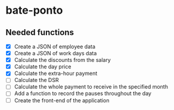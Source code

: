 # bate-ponto

## Needed functions

- [x] Create a JSON of employee data
- [x] Create a JSON of work days data
- [x] Calculate the discounts from the salary
- [x] Calculate the day price
- [x] Calculate the extra-hour payment
- [ ] Calculate the DSR
- [ ] Calculate the whole payment to receive in the specified month
- [ ] Add a function to record the pauses throughout the day
- [ ] Create the front-end of the application